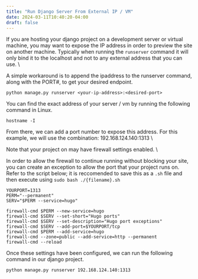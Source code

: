 ```yaml
---
title: "Run Django Server From External IP / VM"
date: 2024-03-11T10:40:20-04:00
draft: false
---
```


If you are hosting your django project on a development server or virtual machine, you may want to expose the IP address in order to preview the site on another machine. Typically when running the `runserver` command it will only bind it to the localhost and not to any external address that you can use. \

A simple workaround is to append the ipaddress to the runserver command, along with the PORT#, to get your desired endpoint. 
`````
python manage.py runserver <your-ip-address>:<desired-port>
`````
You can find the exact address of your server / vm by running the following command in Linux. 
`````
hostname -I
`````
From there, we can add a port number to expose this address. For this example, we will use the combination: 192.168.124.140:1313 \

Note that your project on may have firewall settings enabled. \

In order to allow the firewall to continue running without blocking your site, you can create an exception to allow the port that your project runs on. Refer to the script below; it is reccomended to save this as a `.sh` file and then execute using `sudo bash ./{filename}.sh`
`````
YOURPORT=1313
PERM="--permanent"
SERV="$PERM --service=hugo"

firewall-cmd $PERM --new-service=hugo
firewall-cmd $SERV --set-short="Hugo ports"
firewall-cmd $SERV --set-description="Hugo port exceptions"
firewall-cmd $SERV --add-port=$YOURPORT/tcp
firewall-cmd $PERM --add-service=hugo
firewall-cmd --zone=public --add-service=http --permanent
firewall-cmd --reload
`````
Once these settings have been configured, we can run the following command in our django project. 
`````
python manage.py runserver 192.168.124.140:1313
`````

